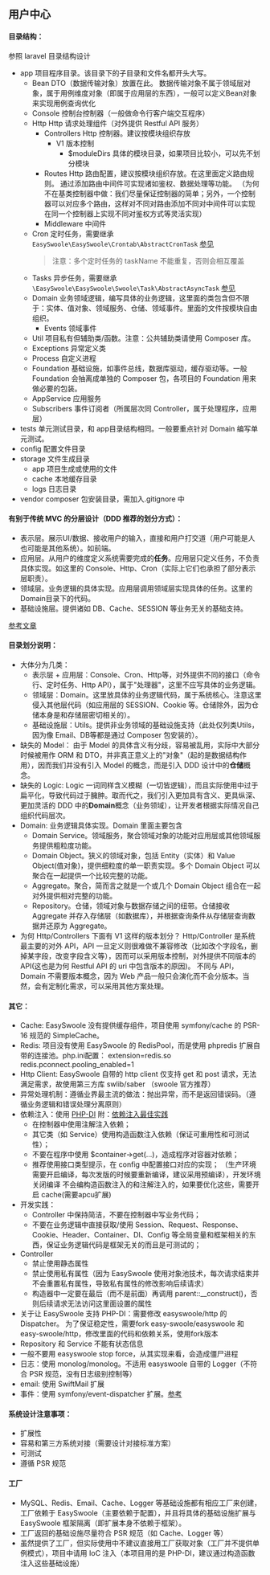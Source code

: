 用户中心
----
#### 目录结构：
参照 laravel 目录结构设计
- app 项目程序目录。该目录下的子目录和文件名都开头大写。
    - Bean  DTO（数据传输对象）放置在此。
            数据传输对象不属于领域层对象，属于用例维度对象（即属于应用层的东西），一般可以定义Bean对象来实现用例查询优化
    - Console   控制台控制器（一般做命令行客户端交互程序）
    - Http  Http 请求处理组件（对外提供 Restful API 服务）
        - Controllers Http 控制器。建议按模块组织存放
            - V1 版本控制
                - $moduleDirs 具体的模块目录，如果项目比较小，可以先不划分模块
        - Routes Http 路由配置，建议按模块组织存放。在这里面定义路由规则。
                通过添加路由中间件可实现诸如鉴权、数据处理等功能。
                （为何不在基类控制器中做：我们尽量保证控制器的简单；另外，一个控制器可以对应多个路由，这样对不同对路由添加不同对中间件可以实现在同一个控制器上实现不同对鉴权方式等灵活实现）
        - Middleware 中间件
    - Cron 定时任务，需要继承 `EasySwoole\EasySwoole\Crontab\AbstractCronTask`
      [参见](http://www.easyswoole.com/Manual/3.x/Cn/_book/BaseUsage/crontab.html)
        > 注意：多个定时任务的 taskName 不能重复，否则会相互覆盖
    - Tasks 异步任务，需要继承`\EasySwoole\EasySwoole\Swoole\Task\AbstractAsyncTask`
      [参见](http://www.easyswoole.com/Manual/3.x/Cn/_book/BaseUsage/async_task.html)
    - Domain 业务领域逻辑，编写具体的业务逻辑，这里面的类包含但不限于：实体、值对象、领域服务、仓储、领域事件。里面的文件按模块自由组织。
        - Events 领域事件
    - Util 项目私有但辅助类/函数。注意：公共辅助类请使用 Composer 库。
    - Exceptions 异常定义类
    - Process 自定义进程
    - Foundation 基础设施，如事件总线，数据库驱动，缓存驱动等。一般 Foundation 会抽离成单独的 Composer 包，各项目的 Foundation 用来做必要的包装。
    - AppService 应用服务
    - Subscribers 事件订阅者（所属层次同 Controller，属于处理程序，应用层）
- tests 单元测试目录，和 app目录结构相同。一般要重点针对 Domain 编写单元测试。
- config 配置文件目录
- storage   文件生成目录
    - app   项目生成或使用的文件
    - cache 本地缓存目录
    - logs  日志目录
- vendor composer 包安装目录，需加入.gitignore 中

#### 有别于传统 MVC 的分层设计（DDD 推荐的划分方式）：
- 表示层。展示UI/数据、接收用户的输入，直接和用户打交道（用户可能是人也可能是其他系统）。如前端。
- 应用层。从用户的维度定义系统需要完成的**任务**。应用层只定义任务，不负责具体实现。如这里的 Console、Http、Cron（实际上它们也承担了部分表示层职责）。
- 领域层。业务逻辑的具体实现。应用层调用领域层实现具体的任务。这里的 Domain目录下的代码。
- 基础设施层。提供诸如 DB、Cache、SESSION 等业务无关的基础支持。

[参考文章](https://kb.cnblogs.com/page/112298/)

#### 目录划分说明：
- 大体分为几类：
    - 表示层 + 应用层：Console、Cron、Http等，对外提供不同的接口（命令行、定时任务、Http API），属于"处理器"，这里不应写具体的业务逻辑。
    - 领域层：Domain。这里放具体的业务逻辑代码，属于系统核心。注意这里侵入其他层代码（如应用层的 SESSION、Cookie 等。仓储除外，因为仓储本身是和存储层密切相关的）。
    - 基础设施层：Utils。提供非业务领域的基础设施支持（此处仅列类Utils，因为像 Email、DB等都是通过 Composer 包安装的）。
- 缺失的 Model：
    由于 Model 的具体含义有分歧，容易被乱用，实际中大部分时候被用作 ORM 和 DTO，并非真正意义上的"对象"（起的是数据结构作用），因而我们并没有引入 Model 的概念，而是引入 DDD 设计中的**仓储**概念。
- 缺失的 Logic:
    Logic 一词同样含义模糊（一切皆逻辑），而且实际使用中过于扁平化，导致代码过于臃肿。取而代之，我们引入更加具有含义、更具纵深、更加灵活的 DDD 中的**Domain**概念（业务领域），让开发者根据实际情况自己组织代码层次。
- Domain: 业务逻辑具体实现。Domain 里面主要包含
    - Domain Service。领域服务，聚合领域对象的功能对应用层或其他领域服务提供粗粒度功能。
    - Domain Object。狭义的领域对象，包括 Entity（实体）和 Value Object(值对象)，提供细粒度的单一职责实现。多个 Domain Object 可以聚合在一起提供一个比较完整的功能。
    - Aggregate。聚合，简而言之就是一个或几个 Domain Object 组合在一起对外提供相对完整的功能。
    - Repository。仓储，领域对象与数据存储之间的纽带。仓储接收 Aggregate 并存入存储层（如数据库），并根据查询条件从存储层查询数据并还原为 Aggregate。
- 为何 Http/Controllers 下面有 V1 这样的版本划分？
    Http/Controller 是系统最主要的对外 API，API 一旦定义则很难做不兼容修改（比如改个字段名，删掉某字段，改变字段含义等），因而可以采用版本控制，对外提供不同版本的 API(这也是为何 Restful API 的 uri 中包含版本的原因)。
    不同与 API，Domain 不需要版本概念，因为 Web 产品一般只会演化而不会分版本。当然，会有定制化需求，可以采用其他方案处理。
    

#### 其它：
- Cache: EasySwoole 没有提供缓存组件，项目使用 symfony/cache 的 PSR-16 规范的 SimpleCache。
- Redis: 项目没有使用 EasySwoole 的 RedisPool，而是使用 phpredis 扩展自带的连接池。php.ini配置：
    extension=redis.so
    redis.pconnect.pooling_enabled=1 
- Http Client: EasySwoole 自带的 http client 仅支持 get 和 post 请求，无法满足需求，故使用第三方库 swlib/saber （swoole 官方推荐）
- 异常处理机制：遵循业界最主流的做法：抛出异常，而不是返回错误码。（遵循业务逻辑和错误处理分离原则）
- 依赖注入：使用 [PHP-DI](http://php-di.org/doc/getting-started.html)
  附：[依赖注入最佳实践](http://php-di.org/doc/best-practices.html)
    - 在控制器中使用注解注入依赖；
    - 其它类（如 Service）使用构造函数注入依赖（保证可重用性和可测试性）；
    - 不要在程序中使用 $container->get(...)，造成程序对容器对依赖；
    - 推荐使用接口类型提示，在 config 中配置接口对应的实现；
    （生产环境需要开启编译，每次发版的时候要重新编译，建议采用预编译），开发环境关闭编译
    不会编构造函数注入的和注解注入的，如果要优化这些，需要开启 cache(需要apcu扩展)
- 开发实践：
    - Controller 中保持简洁，不要在控制器中写业务代码；
    - 不要在业务逻辑中直接获取/使用 Session、Request、Response、Cookie、Header、Container、DI、Config 等全局变量和框架相关的东西，保证业务逻辑代码是框架无关的而且是可测试的；
- Controller
    - 禁止使用静态属性
    - 禁止使用私有属性（因为 EasySwoole 使用对象池技术，每次请求结束并不会重置私有属性，导致私有属性的修改影响后续请求）
    - 构造器中一定要在最后（而不是前面）再调用 parent::__construct()，否则后续请求无法访问这里面设置的属性
- 关于让 EasySwoole 支持 PHP-DI：需要修改 easyswoole/http 的 Dispatcher。
  为了保证稳定性，需要fork easy-swoole/easyswoole 和 easy-swoole/http，修改里面的代码和依赖关系，使用fork版本
- Repository 和 Service 不能有状态信息
- 一般不要用 easyswoole stop force，从其实现来看，会造成僵尸进程
- 日志：使用 monolog/monolog。不适用 easyswoole 自带的 Logger（不符合 PSR 规范，没有日志级别控制等）
- email: 使用 SwiftMail 扩展
- 事件：使用 symfony/event-dispatcher 扩展。[参考](https://symfony.com/doc/current/components/event_dispatcher.html)

#### 系统设计注意事项：
- 扩展性
- 容易和第三方系统对接（需要设计对接标准方案）
- 可测试
- 遵循 PSR 规范

#### 工厂
- MySQL、Redis、Email、Cache、Logger 等基础设施都有相应工厂来创建，工厂依赖于 EasySwoole（主要依赖于配置），并且将具体的基础设施扩展与 EasySwoole 框架隔离（即扩展本身不依赖于框架）。
- 工厂返回的基础设施尽量符合 PSR 规范（如 Cache、Logger 等）
- 虽然提供了工厂，但实际使用中不建议直接用工厂获取对象（工厂并不提供单例模式），项目中请用 IoC 注入（本项目用的是 PHP-DI，建议通过构造函数注入这些基础设施）